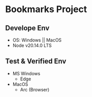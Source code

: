 # Bookmarks Project

## Develope Env

- OS: Windows || MacOS
- Node v20.14.0 LTS

## Test & Verified Env

- MS Windows
  - Edge
- MacOS
  - Arc (Browser)
